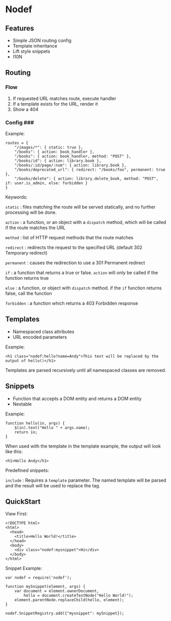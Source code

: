 # Nodef #

## Features ##

* Simple JSON routing config
* Template inheritance
* Lift style snippets
* I10N

## Routing ##

### Flow ###

  1. If requested URL matches route, execute handler
  2. If a template exists for the URL, render it
  3. Show a 404

### Config ###

Example:

    routes = {
        "/images/*": { static: true },
        "/books": { action: book_handler },
        "/books": { action: book_handler, method: "POST" },
        "/books/id": { action: library.book },
        "/books/:id/page/:num": { action: library.book },
        "/books/deprecated_url": { redirect: "/books/foo", permanent: true },
        "/books/delete": { action: library.delete_book, method: "POST", if: user.is_admin, else: forbidden }
    }

Keywords:

`static`
: files matching the route will be served statically, and no further processing will be done.

`action`
: a function, or an object with a `dispatch` method, which will be called if the route matches the URL

`method`
: list of HTTP request methods that the route matches

`redirect`
: redirects the request to the specified URL (default 302 Temporary redirect)

`permanent`
: causes the redirection to use a 301 Permanent redirect

`if`
: a function that returns a true or false. `action` will only be called if the function returns true

`else`
: a function, or object with `dispatch` method. if the `if` function returns false, call the function

`forbidden`
: a function which returns a 403 Forbidden response


## Templates ##

* Namespaced class attributes
* URL encoded parameters

Example:

    <h1 class="nodef:hello?name=Andy">This text will be replaced by the output of hello()</h1>

Templates are parsed recursively until all namespaced classes are removed.

## Snippets ##

* Function that accepts a DOM entity and returns a DOM entity
* Nestable

Example:

    function hello(in, args) {
        $(in).text("Hello " + args.name);
        return in;
    }

When used with the template in the template example, the output will look like this:

    <h1>Hello Andy</h1>

Predefined snippets:

`include`
: Requires a `template` parameter. The named template will be parsed and the result will be used to replace the tag.

## QuickStart ##

View First:

    <!DOCTYPE html>
    <html>
      <head>
        <title>Hello World!</title>
      </head>
      <body>
        <div class="nodef:mysnippet">Hi</div>
      </body>
    </html>

Snippet Example:

    var nodef = require('nodef');

    function mySnippet(element, args) {
        var document = element.ownerDocument,
            hello = document.createTextNode("Hello World!");
        element.parentNode.replaceChild(hello, element);
    }

    nodef.SnippetRegistry.add({"mysnippet": mySnippet});


